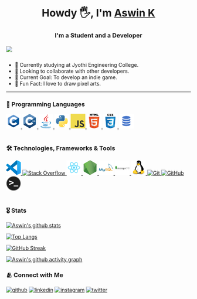 <h1 align="center">Howdy 🖐, I'm  <a href="https://linkedin.com/in/asterdev">Aswin K</a></h1>
<h3 align="center">I'm a Student and a Developer</h3>
<h5 align="left"> <img src="https://gpvc.arturio.dev/Asterdev-03"> </h5>

- 🏫 Currently studying at Jyothi Engineering College.
- 💭 Looking to collaborate with other developers.
- 👀 Current Goal: To develop an indie game.
- 🎉 Fun Fact: I love to draw pixel arts.
<hr/>

<h3>💎 Programming Languages</h3>

<a href="https://www.w3schools.com/c/index.php">
   <img height="40" alt="C" src="https://raw.githubusercontent.com/github/explore/f3e22f0dca2be955676bc70d6214b95b13354ee8/topics/c/c.png" />
</a>
<a href="https://www.w3schools.com/cpp/default.asp">
   <img height="40" alt="Cpp" src="https://raw.githubusercontent.com/github/explore/180320cffc25f4ed1bbdfd33d4db3a66eeeeb358/topics/cpp/cpp.png" />
</a>
<a href="https://www.w3schools.com/java/default.asp">
  <img height="40" alt="Java" src="https://raw.githubusercontent.com/devicons/devicon/master/icons/java/java-original.svg" />
</a>
<a href="https://www.w3schools.com/python/default.asp">
  <img height="40" alt="Python" src="https://raw.githubusercontent.com/devicons/devicon/master/icons/python/python-original.svg" />
</a>
<a href="https://www.w3schools.com/js/default.asp">
  <img height="40" alt="Javascript" src="https://raw.githubusercontent.com/github/explore/80688e429a7d4ef2fca1e82350fe8e3517d3494d/topics/javascript/javascript.png" />
</a>
<a href="https://www.w3schools.com/html/default.asp">
   <img height="40" alt="Html" src="https://raw.githubusercontent.com/github/explore/80688e429a7d4ef2fca1e82350fe8e3517d3494d/topics/html/html.png" />
</a>
<a href="https://www.w3schools.com/css/default.asp">
   <img height="40" alt="Css" src="https://raw.githubusercontent.com/github/explore/80688e429a7d4ef2fca1e82350fe8e3517d3494d/topics/css/css.png" />
</a>
<a href="https://www.w3schools.com/sql">
   <img height="40" alt="Sql" src="https://raw.githubusercontent.com/github/explore/80688e429a7d4ef2fca1e82350fe8e3517d3494d/topics/sql/sql.png" />
</a>

<br />
<br />

<h3>🛠️ Technologies, Frameworks & Tools</h3>

<a href="https://code.visualstudio.com">
   <img  alt="Visual Studio Code" height="40" src="https://raw.githubusercontent.com/github/explore/80688e429a7d4ef2fca1e82350fe8e3517d3494d/topics/visual-studio-code/visual-studio-code.png" />
</a>
<a href="https://stackoverflow.com/">
   <img  alt="Stack Overflow" height="40" src="https://raw.githubusercontent.com/rahuldkjain/github-profile-readme-generator/master/src/images/icons/Social/stack-overflow.svg" />
</a>
<a href="https://reactjs.org/">
   <img  alt="React" height="40" src="https://raw.githubusercontent.com/github/explore/80688e429a7d4ef2fca1e82350fe8e3517d3494d/topics/react/react.png" />
</a>
<a href="https://nodejs.org/en/">
   <img  alt="Node.js" height="40" src="https://raw.githubusercontent.com/github/explore/80688e429a7d4ef2fca1e82350fe8e3517d3494d/topics/nodejs/nodejs.png" />
</a>
<a href="https://www.mysql.com/">
   <img  alt="MySQL" height="40" src="https://raw.githubusercontent.com/devicons/devicon/master/icons/mysql/mysql-original-wordmark.svg" />
</a>
<a href="https://www.mongodb.com/">
   <img  alt="MongoDB" height="40" src="https://raw.githubusercontent.com/github/explore/80688e429a7d4ef2fca1e82350fe8e3517d3494d/topics/mongodb/mongodb.png" />
</a>
<a href="https://www.linux.org/">
   <img height="40" alt="Linux" src="https://raw.githubusercontent.com/devicons/devicon/master/icons/linux/linux-original.svg" />
</a>
<a href="https://git-scm.com/">
   <img  alt="Git" height="40" src="https://camo.githubusercontent.com/fbfcb9e3dc648adc93bef37c718db16c52f617ad055a26de6dc3c21865c3321d/68747470733a2f2f7777772e766563746f726c6f676f2e7a6f6e652f6c6f676f732f6769742d73636d2f6769742d73636d2d69636f6e2e737667" />
</a>
<a href="https://github.com/">
   <img  alt="GitHub" height="40" src="https://img.icons8.com/fluent/50/000000/github.png" />
</a>
<a href="https://towardsdatascience.com/a-quick-guide-to-using-command-line-terminal-96815b97b955?gi=96a33c32ad17">
   <img alt="Terminal" height="40" src="https://raw.githubusercontent.com/github/explore/80688e429a7d4ef2fca1e82350fe8e3517d3494d/topics/terminal/terminal.png" />
</a>

<br />
<br />

<h3>🎖️ Stats</h3>

[![Aswin's github stats](https://github-readme-stats.vercel.app/api?username=Asterdev-03&show_icons=true&theme=tokyonight)](https://github.com/anuraghazra/github-readme-stats)

[![Top Langs](https://github-readme-stats.vercel.app/api/top-langs?username=Asterdev-03&show_icons=true&locale=en&layout=compact&theme=tokyonight)](https://github.com/anuraghazra/github-readme-stats)

[![GitHub Streak](https://github-readme-streak-stats.herokuapp.com?user=Asterdev-03&theme=tokyonight&date_format=j%20M%5B%20Y%5D)](https://git.io/streak-stats)

[![Aswin's github activity graph](https://activity-graph.herokuapp.com/graph?username=Asterdev-03&theme=react-dark)](https://github.com/ashutosh00710/github-readme-activity-graph)

<h3>🫂 Connect with Me</h3>

[<img src='https://img.icons8.com/fluent/50/000000/github.png' alt='github' height='40'>][github]
[<img src='https://img.icons8.com/fluent/50/000000/linkedin.png' alt='linkedin' height='40'>][linkedin]
[<img src='https://img.icons8.com/fluent/50/000000/instagram-new.png' alt='instagram' height='40'>][instagram]
[<img src='https://img.icons8.com/fluent/50/000000/twitter.png' alt='twitter' height='40'>][twitter]

[instagram]: https://instagram.com/aster_dev
[linkedin]: https://linkedin.com/in/asterdev
[twitter]: https://twitter.com/asterdev03
[github]: https://github.com/Asterdev-03
